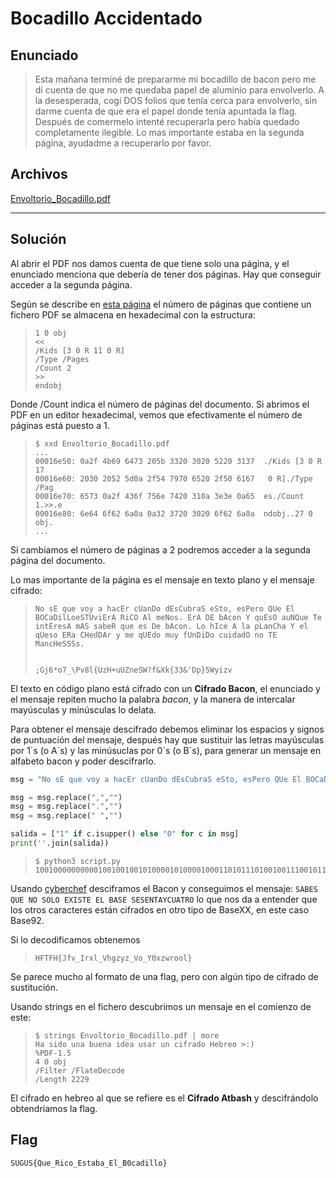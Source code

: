 # Bocadillo Accidentado

## Enunciado

> Esta mañana terminé de prepararme mi bocadillo de bacon pero me dí cuenta de que no me quedaba papel de aluminio para envolverlo. A la desesperada, cogí 
> DOS folios que tenía cerca para envolverlo, sin darme cuenta de que era el papel donde tenía apuntada la flag.
> Después de comermelo intenté recuperarla pero había quedado completamente ilegible.
> Lo mas importante estaba en la segunda página, ayudadme a recuperarlo por favor.

## Archivos
[Envoltorio_Bocadillo.pdf](./Envoltorio_Bocadillo.pdf)

_ _ _

## Solución

Al abrir el PDF nos damos cuenta de que tiene solo una página, y el enunciado menciona que debería de tener dos páginas.
Hay que conseguir acceder a la segunda página.

Según se describe en [esta página](https://www.ncbi.nlm.nih.gov/pmc/articles/PMC7517136/) el número de páginas que contiene un
fichero PDF se almacena en hexadecimal con la estructura:

>~~~
>1 0 obj
><<
>/Kids [3 0 R 11 0 R]
>/Type /Pages
>/Count 2
>>>
>endobj
>~~~

Donde /Count indica el número de páginas del documento.
Si abrimos el PDF en un editor hexadecimal, vemos que efectivamente el número de páginas está puesto a 1.

>~~~
> $ xxd Envoltorio_Bocadillo.pdf
> ...
> 00016e50: 0a2f 4b69 6473 205b 3320 3020 5220 3137  ./Kids [3 0 R 17
> 00016e60: 2030 2052 5d0a 2f54 7970 6520 2f50 6167   0 R]./Type /Pag
> 00016e70: 6573 0a2f 436f 756e 7420 310a 3e3e 0a65  es./Count 1.>>.e
> 00016e80: 6e64 6f62 6a0a 0a32 3720 3020 6f62 6a0a  ndobj..27 0 obj.
> ...
>~~~

Si cambiamos el número de páginas a 2 podremos acceder a la segunda página del documento.

Lo mas importante de la página es el mensaje en texto plano y el mensaje cifrado:

>~~~
>No sE que voy a hacEr cUanDo dEsCubraS eSto, esPero QUe El BOCaDilLoeSTUviErA RiCO Al meNos. ErA DE bAcon Y quEsO auNQue Te intEresA mAS sabeR que es De bAcon. Lo hIce A la pLanCha Y el qUeso ERa CHedDAr y me qUEdo muy fUnDiDo cuidadO no TE MancHeSSSs.
>
>
> ;Gj6*o7_\Pv8l{UzH+uUZneSW?f&Xk{33&'Dp}5Wyizv
>~~~

El texto en código plano está cifrado con un **Cifrado Bacon**, el enunciado y el mensaje repiten mucho la palabra _bacon_, y la manera de intercalar mayúsculas y minúsculas lo delata.

Para obtener el mensaje descifrado debemos eliminar los espacios y signos de puntuación del mensaje, después hay que sustituir las letras mayúsculas por 1\`s (o A\`s) y las minúsuclas por 0\`s (o B\`s), para generar un mensaje en alfabeto bacon y poder descifrarlo.

```python
msg = "No sE que voy a hacEr cUanDo dEsCubraS eSto, esPero QUe El BOCaDilLo eSTUviErA RiCO Al meNos. ErA DE bAcon Y quEsO auNQue Te intEresA mAS sabeR que es De bAcon. Lo hIce A la pLanCha Y el qUeso ERa CHedDAr y me qUEdo muy fUnDiDo cuidadO no TE MancHeSSSs."

msg = msg.replace(",","")
msg = msg.replace(".","")
msg = msg.replace(" ","")

salida = ["1" if c.isupper() else "0" for c in msg]
print(''.join(salida))
```

>~~~
>$ python3 script.py
>10010000000000100100100101000010100001000110101110100100111001011011100010010111010001001010011001000010001011000010000010010001001001000100100100010001101100110000011000000101010000000100111000101110
>~~~

Usando [cyberchef](https://gchq.github.io/CyberChef/#recipe=Bacon_Cipher_Decode('Complete','0/1',false)&input=MTAwMTAwMDAwMDAwMDAxMDAxMDAxMDAxMDEwMDAwMTAxMDAwMDEwMDAxMTAxMDExMTAxMDAxMDAxMTEwMDEwMTEwMTExMDAwMTAwMTAxMTEwMTAwMDEwMDEwMTAwMTEwMDEwMDAwMTAwMDEwMTEwMDAwMTAwMDAwMTAwMTAwMDEwMDEwMDEwMDAxMDAxMDAxMDAwMTAwMDExMDExMDAxMTAwMDAwMTEwMDAwMDAxMDEwMTAwMDAwMDAxMDAxMTEwMDAxMDExMTA)
desciframos el Bacon y conseguimos el mensaje: `SABES QUE NO SOLO EXISTE EL BASE SESENTAYCUATRO` lo que nos da a entender que los otros caracteres están cifrados en otro tipo de BaseXX, en este caso Base92.

Si lo decodificamos obtenemos 

>~~~
> HFTFH{Jfv_Irxl_Vhgzyz_Vo_Y0xzwrool}
>~~~

Se parece mucho al formato de una flag, pero con algún tipo de cifrado de sustitución.

Usando strings en el fichero descubrimos un mensaje en el comienzo de este:

>~~~
> $ strings Envoltorio_Bocadillo.pdf | more
>Ha sido una buena idea usar un cifrado Hebreo >:)
>%PDF-1.5
>4 0 obj
>/Filter /FlateDecode
>/Length 2229
>~~~

El cifrado en hebreo al que se refiere es el **Cifrado Atbash** y descifrándolo obtendríamos la flag.


## Flag

```
SUGUS{Que_Rico_Estaba_El_B0cadillo}
```







